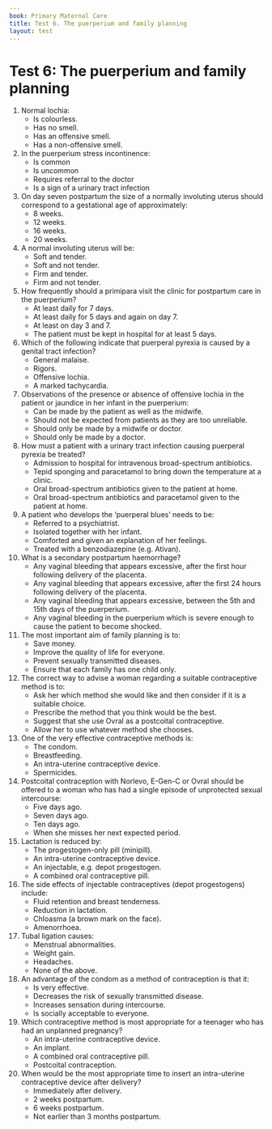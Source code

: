 ```yaml
---
book: Primary Maternal Care
title: Test 6. The puerperium and family planning
layout: test
---
```


# Test 6: The puerperium and family planning

1.	Normal lochia:
	-	Is colourless.
	-	Has no smell.
	-	Has an offensive smell.
	+	Has a non-offensive smell.
2.	In the puerperium stress incontinence:
	+	Is common
	-	Is uncommon
	-	Requires referral to the doctor
	-	Is a sign of a urinary tract infection
3.	On day seven postpartum the size of a normally involuting uterus should correspond to a gestational age of approximately:
	-	8 weeks.
	+	12 weeks.
	-	16 weeks.
	-	20 weeks.
4. A normal involuting uterus will be:
	-	Soft and tender.
	-	Soft and not tender.
	-	Firm and tender.
	+	Firm and not tender.
5.	How frequently should a primipara visit the clinic for postpartum care in the puerperium?
	-	At least daily for 7 days.
	-	At least daily for 5 days and again on day 7.
	+	At least on day 3 and 7.
	-	The patient must be kept in hospital for at least 5 days.
6.	Which of the following indicate that puerperal pyrexia is caused by a genital tract infection?
	-	General malaise.
	-	Rigors.
	+	Offensive lochia.
	-	A marked tachycardia.
7.	Observations of the presence or absence of offensive lochia in the patient or jaundice in her infant in the puerperium:
	+	Can be made by the patient as well as the midwife.
	-	Should not be expected from patients as they are too unreliable.
	-	Should only be made by a midwife or doctor.
	-	Should only be made by a doctor.
8.	How must a patient with a urinary tract infection causing puerperal pyrexia be treated?
	+	Admission to hospital for intravenous broad-spectrum antibiotics.
	-	Tepid sponging and paracetamol to bring down the temperature at a clinic.
	-	Oral broad-spectrum antibiotics given to the patient at home.
	-	Oral broad-spectrum antibiotics and paracetamol given to the patient at home.
9.	A patient who develops the ‘puerperal blues’ needs to be:
	-	Referred to a psychiatrist.
	-	Isolated together with her infant.
	+	Comforted and given an explanation of her feelings.
	-	Treated with a benzodiazepine (e.g. Ativan).
10.	What is a secondary postpartum haemorrhage?
	-	Any vaginal bleeding that appears excessive, after the first hour following delivery of the placenta.
	+	Any vaginal bleeding that appears excessive, after the first 24 hours following delivery of the placenta.
	-	Any vaginal bleeding that appears excessive, between the 5th and 15th days of the puerperium.
	-	Any vaginal bleeding in the puerperium which is severe enough to cause the patient to become shocked.
11.	The most important aim of family planning is to:
	-	Save money.
	+	Improve the quality of life for everyone.
	-	Prevent sexually transmitted diseases.
	-	Ensure that each family has one child only.
12.	The correct way to advise a woman regarding a suitable contraceptive method is to:
	+	Ask her which method she would like and then consider if it is a suitable choice.
	-	Prescribe the method that you think would be the best.
	-	Suggest that she use Ovral as a postcoital contraceptive.
	-	Allow her to use whatever method she chooses.
13.	One of the very effective contraceptive methods is:
	-	The condom.
	-	Breastfeeding.
	+	An intra-uterine contraceptive device.
	-	Spermicides.
14.	Postcoital contraception with Norlevo, E-Gen-C or Ovral should be offered to a woman who has had a single episode of unprotected sexual intercourse:
	+	Five days ago.
	-	Seven days ago.
	-	Ten days ago.
	-	When she misses her next expected period.
15.	Lactation is reduced by:
	-	The progestogen-only pill (minipill).
	-	An intra-uterine contraceptive device.
	-	An injectable, e.g. depot progestogen.
	+	A combined oral contraceptive pill.
16.	The side effects of injectable contraceptives (depot progestogens) include:
	-	Fluid retention and breast tenderness.
	-	Reduction in lactation.
	-	Chloasma (a brown mark on the face).
	+	Amenorrhoea.
17.	Tubal ligation causes:
	-	Menstrual abnormalities.
	-	Weight gain.
	-	Headaches.
	+	None of the above.
18.	An advantage of the condom as a method of contraception is that it:
	-	Is very effective.
	+	Decreases the risk of sexually transmitted disease.
	-	Increases sensation during intercourse.
	-	Is socially acceptable to everyone.
19.	Which contraceptive method is most appropriate for a teenager who has had an unplanned pregnancy?
	-	An intra-uterine contraceptive device.
	+	An implant.
	-	A combined oral contraceptive pill.
	-	Postcoital contraception.
20.	When would be the most appropriate time to insert an intra-uterine contraceptive device after delivery?
	-	Immediately after delivery.
	-	2 weeks postpartum.
	+	6 weeks postpartum.
	-	Not earlier than 3 months postpartum.
